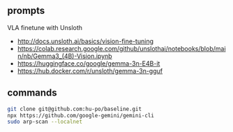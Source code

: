 
## prompts

VLA finetune with Unsloth
- http://docs.unsloth.ai/basics/vision-fine-tuning
- https://colab.research.google.com/github/unslothai/notebooks/blob/main/nb/Gemma3_(4B)-Vision.ipynb
- https://huggingface.co/google/gemma-3n-E4B-it
- https://hub.docker.com/r/unsloth/gemma-3n-gguf

## commands

```bash
git clone git@github.com:hu-po/baseline.git
npx https://github.com/google-gemini/gemini-cli
sudo arp-scan --localnet
```

